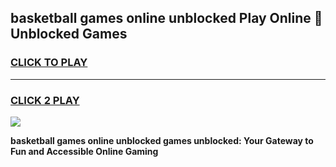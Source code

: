 
## basketball games online unblocked Play Online 👋 Unblocked Games
<h3>
<a href="https://premium.freeplayer.one?title=basketball_games_online_unblocked&ref=19F">CLICK TO PLAY</a></h3>
<hr>

<h3>
<a href="https://premium.freeplayer.one?title=basketball_games_online_unblocked&ref=19F">CLICK 2 PLAY</a>
  
</h3>

<a href="https://premium.freeplayer.one?title=basketball_games_online_unblocked&ref=19F"><img src="https://clearcache.store/games.png"></a>


**basketball games online unblocked games unblocked: Your Gateway to Fun and Accessible Online Gaming**
